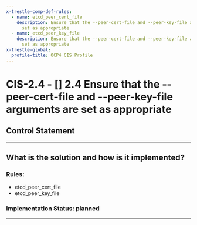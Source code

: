 ```yaml
---
x-trestle-comp-def-rules:
  - name: etcd_peer_cert_file
    description: Ensure that the --peer-cert-file and --peer-key-file arguments are
      set as appropriate
  - name: etcd_peer_key_file
    description: Ensure that the --peer-cert-file and --peer-key-file arguments are
      set as appropriate
x-trestle-global:
  profile-title: OCP4 CIS Profile
---
```


# CIS-2.4 - \[\] 2.4 Ensure that the --peer-cert-file and --peer-key-file arguments are set as appropriate

## Control Statement

______________________________________________________________________

## What is the solution and how is it implemented?

<!-- For implementation status enter one of: implemented, partial, planned, alternative, not-applicable -->

<!-- Note that the list of rules under ### Rules: is read-only and changes will not be captured after assembly to JSON -->

<!-- Enter possible prose for implementation response at the control level here, after this comment -->

### Rules:

  - etcd_peer_cert_file
  - etcd_peer_key_file

### Implementation Status: planned

______________________________________________________________________
